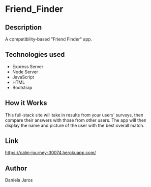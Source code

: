 # Friend_Finder

## Description
 A compatibility-based "Friend Finder" app. 

## Technologies used
* Express Server
* Node Server
* JavaScript
* HTML
* Bootstrap

## How it Works
This full-stack site will take in results from your users' surveys, then compare their answers with those from other users. The app will then display the name and picture of the user with the best overall match.

## Link
https://calm-journey-30074.herokuapp.com/

## Author
Daniela Jaros